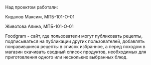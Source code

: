 Над проектом работали:

Кидалов Максим, МПБ-101-О-01 

Животова Алина, МПБ-101-О-01 

Foodgram - сайт, где пользователи могут публиковать рецепты, подписываться на публикации других пользователей, добавлять понравившиеся рецепты в список избранное, а перед походом в магазин скачивать сводный список продуктов, необходимых для приготовления одного или нескольких выбранных блюд.

